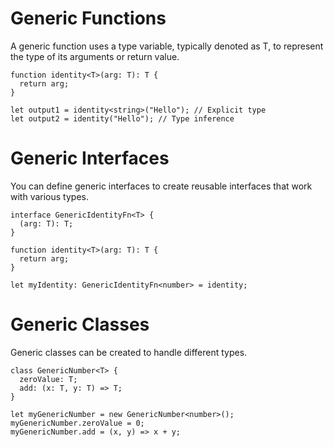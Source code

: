 # Generic Functions

A generic function uses a type variable, typically denoted as T, to represent the type of its arguments or return value.

```
function identity<T>(arg: T): T {
  return arg;
}

let output1 = identity<string>("Hello"); // Explicit type
let output2 = identity("Hello"); // Type inference

```

# Generic Interfaces

You can define generic interfaces to create reusable interfaces that work with various types.

```
interface GenericIdentityFn<T> {
  (arg: T): T;
}

function identity<T>(arg: T): T {
  return arg;
}

let myIdentity: GenericIdentityFn<number> = identity;

```

# Generic Classes

Generic classes can be created to handle different types.

```
class GenericNumber<T> {
  zeroValue: T;
  add: (x: T, y: T) => T;
}

let myGenericNumber = new GenericNumber<number>();
myGenericNumber.zeroValue = 0;
myGenericNumber.add = (x, y) => x + y;

```
